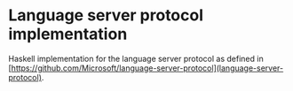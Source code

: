 Language server protocol implementation
=======================================

Haskell implementation for the language server protocol
as defined in [https://github.com/Microsoft/language-server-protocol](language-server-protocol).

